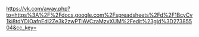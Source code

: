https://vk.com/away.php?to=https%3A%2F%2Fdocs.google.com%2Fspreadsheets%2Fd%2F1BcyCv1kj8tdYDIOafnEdl2Ze3k2zwPTlAVCzaMzvXUM%2Fedit%23gid%3D27385504&cc_key=
